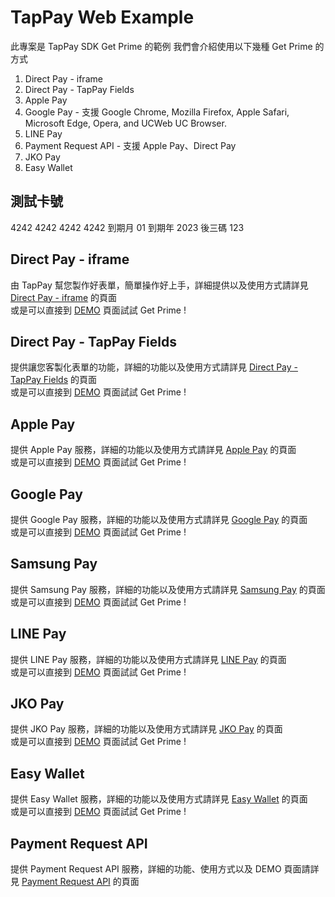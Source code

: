 # TapPay Web Example

此專案是 TapPay SDK Get Prime 的範例
我們會介紹使用以下幾種 Get Prime 的方式

1. Direct Pay - iframe
2. Direct Pay - TapPay Fields
3. Apple Pay
4. Google Pay - 支援 Google Chrome, Mozilla Firefox, Apple Safari, Microsoft Edge, Opera, and UCWeb UC Browser.
5. LINE Pay
6. Payment Request API - 支援 Apple Pay、Direct Pay  
7. JKO Pay
8. Easy Wallet

## 測試卡號
4242 4242 4242 4242
到期月 01 到期年 2023 後三碼 123

## Direct Pay - iframe

由 TapPay 幫您製作好表單，簡單操作好上手，詳細提供以及使用方式請詳見 [Direct Pay - iframe](./Direct_Pay_iframe) 的頁面  
或是可以直接到 [DEMO](https://tappay.github.io/tappay-web-example/Direct_Pay_iframe/example/index.html) 頁面試試 Get Prime !

## Direct Pay - TapPay Fields

提供讓您客製化表單的功能，詳細的功能以及使用方式請詳見 [Direct Pay - TapPay Fields](./TapPay_Fields) 的頁面  
或是可以直接到 [DEMO](https://tappay.github.io/tappay-web-example/TapPay_Fields/example/index.html) 頁面試試 Get Prime !

## Apple Pay

提供 Apple Pay 服務，詳細的功能以及使用方式請詳見 [Apple Pay](./Apple_Pay) 的頁面  
或是可以直接到 [DEMO](https://tappay.github.io/tappay-web-example/Apple_Pay/example/index.html) 頁面試試 Get Prime !

## Google Pay

提供 Google Pay 服務，詳細的功能以及使用方式請詳見 [Google Pay](./Google_Pay) 的頁面  
或是可以直接到 [DEMO](https://tappay.github.io/tappay-web-example/Google_Pay/example/index.html) 頁面試試 Get Prime !

## Samsung Pay

提供 Samsung Pay 服務，詳細的功能以及使用方式請詳見 [Samsung Pay](./Samsung_Pay) 的頁面  
或是可以直接到 [DEMO](https://tappay.github.io/tappay-web-example/Samsung_Pay/example/index.html) 頁面試試 Get Prime !

## LINE Pay

提供 LINE Pay 服務，詳細的功能以及使用方式請詳見 [LINE Pay](./Line_Pay) 的頁面  
或是可以直接到 [DEMO](https://tappay.github.io/tappay-web-example/Line_Pay/example/index.html) 頁面試試 Get Prime !

## JKO Pay

提供 JKO Pay 服務，詳細的功能以及使用方式請詳見 [JKO Pay](./JKO_Pay) 的頁面  
或是可以直接到 [DEMO](https://tappay.github.io/tappay-web-example/JKO_Pay/example/index.html) 頁面試試 Get Prime !

## Easy Wallet

提供 Easy Wallet 服務，詳細的功能以及使用方式請詳見 [Easy Wallet](./Easy_Wallet) 的頁面  
或是可以直接到 [DEMO](https://tappay.github.io/tappay-web-example/Easy_Wallet/example/index.html) 頁面試試 Get Prime !

## Payment Request API

提供 Payment Request API 服務，詳細的功能、使用方式以及 DEMO 頁面請詳見 [Payment Request API](./Payment_Request) 的頁面
